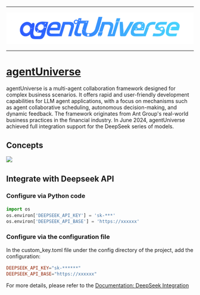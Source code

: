 ___
<img src="assets/agentUniverse_logo.jpg" width="auto" height="auto" />

___

# [agentUniverse](https://github.com/antgroup/agentUniverse)

agentUniverse is a multi-agent collaboration framework designed for complex business scenarios. It offers rapid and user-friendly development capabilities for LLM agent applications, with a focus on mechanisms such as agent collaborative scheduling, autonomous decision-making, and dynamic feedback. The framework originates from Ant Group's real-world business practices in the financial industry. In June 2024, agentUniverse achieved full integration support for the DeepSeek series of models.

## Concepts

<img src="https://raw.githubusercontent.com/antgroup/agentUniverse/refs/heads/master/docs/guidebook/_picture/agentuniverse_structure_en.png" />

## Integrate with Deepseek API

### Configure via Python code
```python
import os
os.environ['DEEPSEEK_API_KEY'] = 'sk-***'
os.environ['DEEPSEEK_API_BASE'] = 'https://xxxxxx'
```
### Configure via the configuration file
In the custom_key.toml file under the config directory of the project, add the configuration:
```toml
DEEPSEEK_API_KEY="sk-******"
DEEPSEEK_API_BASE="https://xxxxxx"
```

For more details, please refer to the [Documentation: DeepSeek Integration](https://github.com/antgroup/agentUniverse/blob/master/docs/guidebook/en/In-Depth_Guides/Components/LLMs/DeepSeek_LLM_Use.md)

